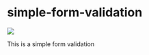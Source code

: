 # <h1>simple-form-validation</h1>

<img src="Imagens/form-validation.png">

This is a simple form validation

